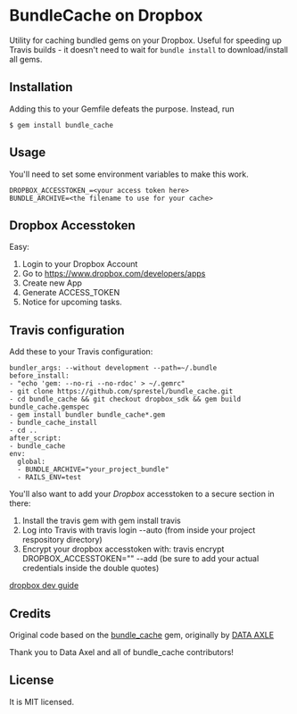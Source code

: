 # BundleCache on Dropbox

Utility for caching bundled gems on your Dropbox. Useful for speeding up Travis builds - 
it doesn't need to wait for `bundle install` to download/install all gems.

## Installation

Adding this to your Gemfile defeats the purpose. Instead, run

    $ gem install bundle_cache

## Usage

You'll need to set some environment variables to make this work.

```
DROPBOX_ACCESSTOKEN_=<your access token here>
BUNDLE_ARCHIVE=<the filename to use for your cache>
```

## Dropbox Accesstoken
Easy:
1. Login to your Dropbox Account
2. Go to https://www.dropbox.com/developers/apps
3. Create new App
4. Generate ACCESS_TOKEN
5. Notice for upcoming tasks.

## Travis configuration

Add these to your Travis configuration:
```
bundler_args: --without development --path=~/.bundle
before_install:
- "echo 'gem: --no-ri --no-rdoc' > ~/.gemrc"
- git clone https://github.com/sprestel/bundle_cache.git
- cd bundle_cache && git checkout dropbox_sdk && gem build bundle_cache.gemspec
- gem install bundler bundle_cache*.gem
- bundle_cache_install
- cd ..
after_script:
- bundle_cache
env:
  global:
  - BUNDLE_ARCHIVE="your_project_bundle"
  - RAILS_ENV=test
```

You'll also want to add your *Dropbox* accesstoken to a secure section in there:

1. Install the travis gem with gem install travis
2. Log into Travis with travis login --auto (from inside your project respository directory)
3. Encrypt your dropbox accesstoken with: travis encrypt DROPBOX_ACCESSTOKEN="<YOUR TOKEN HERE>" --add (be sure to add your actual credentials inside the double quotes)


[dropbox dev guide](https://www.dropbox.com/developers/reference/devguide)

## Credits

Original code based on the [bundle_cache](https://github.com/data-axle/bundle_cache) gem,
originally by [DATA AXLE](https://github.com/data-axle)

Thank you to Data Axel and all of bundle_cache contributors!

## License
It is MIT licensed.
